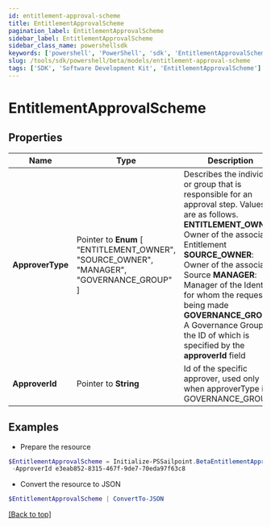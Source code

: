 ```yaml
---
id: entitlement-approval-scheme
title: EntitlementApprovalScheme
pagination_label: EntitlementApprovalScheme
sidebar_label: EntitlementApprovalScheme
sidebar_class_name: powershellsdk
keywords: ['powershell', 'PowerShell', 'sdk', 'EntitlementApprovalScheme'] 
slug: /tools/sdk/powershell/beta/models/entitlement-approval-scheme
tags: ['SDK', 'Software Development Kit', 'EntitlementApprovalScheme']
---
```



# EntitlementApprovalScheme

## Properties

Name | Type | Description | Notes
------------ | ------------- | ------------- | -------------
**ApproverType** |  Pointer to  **Enum** [  "ENTITLEMENT_OWNER",    "SOURCE_OWNER",    "MANAGER",    "GOVERNANCE_GROUP" ] | Describes the individual or group that is responsible for an approval step. Values are as follows.  **ENTITLEMENT_OWNER**: Owner of the associated Entitlement  **SOURCE_OWNER**: Owner of the associated Source  **MANAGER**: Manager of the Identity for whom the request is being made  **GOVERNANCE_GROUP**: A Governance Group, the ID of which is specified by the **approverId** field | [optional] 
**ApproverId** |  Pointer to **String** | Id of the specific approver, used only when approverType is GOVERNANCE_GROUP | [optional] 

## Examples

- Prepare the resource
```powershell
$EntitlementApprovalScheme = Initialize-PSSailpoint.BetaEntitlementApprovalScheme  -ApproverType GOVERNANCE_GROUP `
 -ApproverId e3eab852-8315-467f-9de7-70eda97f63c8
```

- Convert the resource to JSON
```powershell
$EntitlementApprovalScheme | ConvertTo-JSON
```


[[Back to top]](#) 

